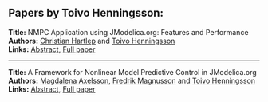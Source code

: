<h2>Papers by Toivo Henningsson:</h2>
<p>
<b>Title:</b> NMPC Application using JModelica.org: Features and Performance<br />
<b>Authors:</b> <a href="../authors/author_125.html">Christian Hartlep</a> and <a href="../authors/author_131.html">Toivo Henningsson</a><br />
<b>Links:</b> <a href="../abstracts/abstract_34.pdf">Abstract</a>, <a href="../submissions/ecp15118321_HartlepHenningsson.pdf">Full paper</a>
</p>
<hr />
<p>
<b>Title:</b> A Framework for Nonlinear Model Predictive Control in JModelica.org<br />
<b>Authors:</b> <a href="../authors/author_12.html">Magdalena Axelsson</a>, <a href="../authors/author_188.html">Fredrik Magnusson</a> and <a href="../authors/author_131.html">Toivo Henningsson</a><br />
<b>Links:</b> <a href="../abstracts/abstract_32.pdf">Abstract</a>, <a href="../submissions/ecp15118301_AxelssonMagnussonHenningsson.pdf">Full paper</a>
</p>
